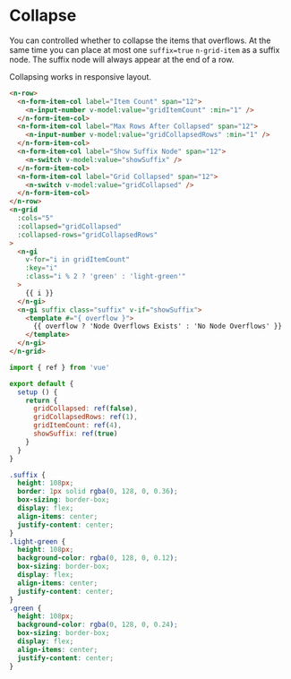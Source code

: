 # Collapse

You can controlled whether to collapse the items that overflows. At the same time you can place at most one `suffix=true` `n-grid-item` as a suffix node. The suffix node will always appear at the end of a row.

Collapsing works in responsive layout.

```html
<n-row>
  <n-form-item-col label="Item Count" span="12">
    <n-input-number v-model:value="gridItemCount" :min="1" />
  </n-form-item-col>
  <n-form-item-col label="Max Rows After Collapsed" span="12">
    <n-input-number v-model:value="gridCollapsedRows" :min="1" />
  </n-form-item-col>
  <n-form-item-col label="Show Suffix Node" span="12">
    <n-switch v-model:value="showSuffix" />
  </n-form-item-col>
  <n-form-item-col label="Grid Collapsed" span="12">
    <n-switch v-model:value="gridCollapsed" />
  </n-form-item-col>
</n-row>
<n-grid
  :cols="5"
  :collapsed="gridCollapsed"
  :collapsed-rows="gridCollapsedRows"
>
  <n-gi
    v-for="i in gridItemCount"
    :key="i"
    :class="i % 2 ? 'green' : 'light-green'"
  >
    {{ i }}
  </n-gi>
  <n-gi suffix class="suffix" v-if="showSuffix">
    <template #="{ overflow }">
      {{ overflow ? 'Node Overflows Exists' : 'No Node Overflows' }}
    </template>
  </n-gi>
</n-grid>
```

```js
import { ref } from 'vue'

export default {
  setup () {
    return {
      gridCollapsed: ref(false),
      gridCollapsedRows: ref(1),
      gridItemCount: ref(4),
      showSuffix: ref(true)
    }
  }
}
```

```css
.suffix {
  height: 108px;
  border: 1px solid rgba(0, 128, 0, 0.36);
  box-sizing: border-box;
  display: flex;
  align-items: center;
  justify-content: center;
}
.light-green {
  height: 108px;
  background-color: rgba(0, 128, 0, 0.12);
  box-sizing: border-box;
  display: flex;
  align-items: center;
  justify-content: center;
}
.green {
  height: 108px;
  background-color: rgba(0, 128, 0, 0.24);
  box-sizing: border-box;
  display: flex;
  align-items: center;
  justify-content: center;
}
```
